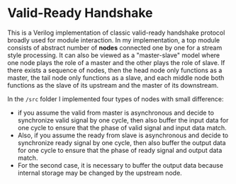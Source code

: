 # Valid-Ready Handshake

This is a Verilog implementation of classic valid-ready handshake protocol broadly used for module interaction. In my implementation, a top module consists of abstract number of **nodes** connected one by one for a stream style processing. It can also be viewed as a "master-slave" model where one node plays the role of a master and the other plays the role of slave. If there exists a sequence of nodes, then the head node only functions as a master, the tail node only functions as a slave, and each middle node both functions as the slave of its upstream and the master of its downstream. 

In the `/src` folder I implemented four types of nodes with small difference:

- if you assume the valid from master is asynchronous and decide to synchronize valid signal by one cycle, then also buffer the input data for one cycle to ensure that the phase of valid signal and input data match.
- Also, if you assume the ready from slave is asynchronous and decide to synchronize ready signal by one cycle, then also buffer the output data for one cycle to ensure that the phase of ready signal and output data match.
- For the second case, it is necessary to buffer the output data because internal storage may be changed by the upstream node.